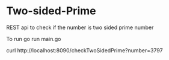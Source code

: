 # Two-sided-Prime
REST api to check if the number is two sided prime number

To run 
go run main.go

curl http://localhost:8090/checkTwoSidedPrime?number=3797
